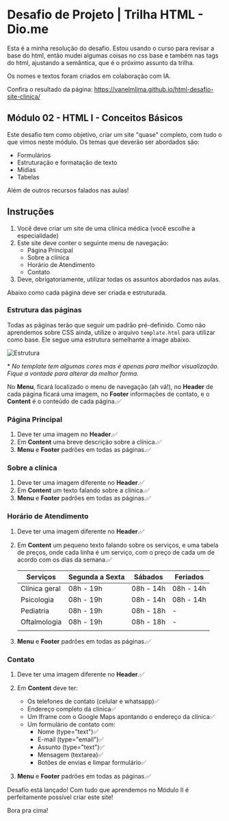 # Desafio de Projeto | Trilha HTML - Dio.me

Esta é a minha resolução do desafio. Estou usando o curso para revisar a base do html, então mudei algumas coisas no css base e também nas tags do html, ajustando a semântica, que é o próximo assunto da trilha.

Os nomes e textos foram criados em colaboração com IA.

Confira o resultado da página: <https://vanelmlima.github.io/html-desafio-site-clinica/>

## Módulo 02 - HTML I - Conceitos Básicos

Este desafio tem como objetivo, criar um site "quase" completo, com tudo o que vimos neste módulo. Os temas que deverão ser abordados são:

- Formulários
- Estruturação e formatação de texto
- Mídias
- Tabelas

Além de outros recursos falados nas aulas!

## Instruções

1. Você deve criar um site de uma clínica médica (você escolhe a especialidade)
2. Este site deve conter o seguinte menu de navegação:
    - Página Principal
    - Sobre a clínica
    - Horário de Atendimento
    - Contato
3. Deve, obrigatoriamente, utilizar todas os assuntos abordados nas aulas.

Abaixo como cada página deve ser criada e estruturada.

### Estrutura das páginas

Todas as páginas terão que seguir um padrão pré-definido. Como não aprendemos sobre CSS ainda, utilize o arquivo `template.html` para utilizar como base. Ele segue uma estrutura semelhante a image abaixo.

![Estrutura](https://i.stack.imgur.com/9jI6f.gif)

\* _No template tem algumas cores mas é apenas para melhor visualização. Fique a vontade para alterar da melhor forma._

No **Menu**, ficará localizado o menu de navegação (ah vá!), no **Header** de cada página ficará uma imagem, no **Footer** informações de contato, e o **Content** é o conteúdo de cada página.✅

### Página Principal

1. Deve ter uma imagem no **Header**.✅
2. Em **Content** uma breve descrição sobre a clínica.✅
3. **Menu** e **Footer** padrões em todas as páginas.✅

### Sobre a clínica

1. Deve ter uma imagem diferente no **Header**.✅
2. Em **Content** um texto falando sobre a clínica.✅
3. **Menu** e **Footer** padrões em todas as páginas.✅

### Horário de Atendimento

1. Deve ter uma imagem diferente no **Header**.✅
2. Em **Content** um pequeno texto falando sobre os serviços, e uma tabela de preços, onde cada linha é um serviço, com o preço de cada um de acordo com os dias da semana.✅

    |Serviços |Segunda a Sexta | Sábados | Feriados |
    |---|---|---|---|
    |Clínica geral | 08h - 19h  | 08h - 14h | 08h - 14h  |
    |Psicologia | 08h - 19h  | 08h - 14h | 08h - 14h  |
    |Pediatria | 08h - 19h  | 08h - 18h | - |
    |Oftalmologia | 08h - 19h  | 08h - 18h | - |
    |||||

3. **Menu** e **Footer** padrões em todas as páginas.✅

### Contato

1. Deve ter uma imagem diferente no **Header**.✅
2. Em **Content** deve ter:
    - Os telefones de contato (celular e whatsapp)✅
    - Endereço completo da clínica✅
    - Um Iframe com o Google Maps apontando o endereço da clínica✅
    - Um formulário de contato com:
        - Nome (type="text")✅
        - E-mail (type="email")✅
        - Assunto (type="text")✅
        - Mensagem (textarea)✅
        - Botões de envias e limpar formulário✅

3. **Menu** e **Footer** padrões em todas as páginas.✅

Desafio está lançado! Com tudo que aprendemos no Módulo II é perfeitamente possível criar este site!

Bora pra cima!
